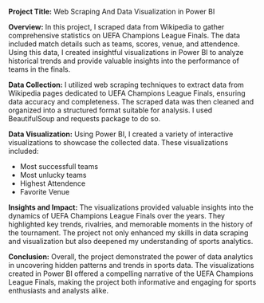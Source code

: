 **Project Title:** Web Scraping And Data Visualization in Power BI


**Overview:**
In this project, I scraped data from Wikipedia to gather comprehensive statistics on UEFA Champions League Finals. The data included match details such as teams, scores, venue, and attendence. Using this data, I created insightful visualizations in Power BI to analyze historical trends and provide valuable insights into the performance of teams in the finals.

**Data Collection:**
I utilized web scraping techniques to extract data from Wikipedia pages dedicated to UEFA Champions League Finals, ensuring data accuracy and completeness. The scraped data was then cleaned and organized into a structured format suitable for analysis. I used BeautifulSoup and requests package to do so.

**Data Visualization:**
Using Power BI, I created a variety of interactive visualizations to showcase the collected data. These visualizations included:
- Most successfull teams
- Most unlucky teams
- Highest Attendence
- Favorite Venue

**Insights and Impact:**
The visualizations provided valuable insights into the dynamics of UEFA Champions League Finals over the years. They highlighted key trends, rivalries, and memorable moments in the history of the tournament. The project not only enhanced my skills in data scraping and visualization but also deepened my understanding of sports analytics.

**Conclusion:**
Overall, the project demonstrated the power of data analytics in uncovering hidden patterns and trends in sports data. The visualizations created in Power BI offered a compelling narrative of the UEFA Champions League Finals, making the project both informative and engaging for sports enthusiasts and analysts alike.

